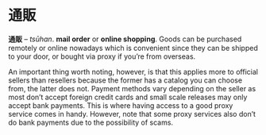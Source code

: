 # 通販

**通販** – _tsūhan_. **mail order** or **online shopping**. Goods can be purchased remotely or online nowadays which is convenient since they can be shipped to your door, or bought via proxy if you’re from overseas.

An important thing worth noting, however, is that this applies more to official sellers than resellers because the former has a catalog you can choose from, the latter does not. Payment methods vary depending on the seller as most don’t accept foreign credit cards and small scale releases may only accept bank payments. This is where having access to a good proxy service comes in handy. However, note that some proxy services also don’t do bank payments due to the possibility of scams.
